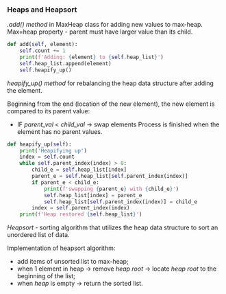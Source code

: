 ### Heaps and Heapsort

_.add() method_ in MaxHeap class for adding new values to max-heap.
Max=heap property - parent must have larger value than its child.


```python
def add(self, element):
    self.count += 1
    print(f'Adding: {element} to {self.heap_list}')
    self.heap_list.append(element)
    self.heapify_up()
```


_heapify_up() method_ for rebalancing the heap data structure after adding the element.

Beginning from the end (location of the new element), the new element is compared to its parent value:
* IF _parent_val_ < _child_val_ -> swap elements
Process is finished when the element has no parent values.


```python
def heapify_up(self):
    print('Heapifying up')
    index = self.count
    while self.parent_index(index) > 0:
        child_e = self.heap_list[index]
        parent_e = self.heap_list[self.parent_index(index)]
        if parent_e < child_e:
            print(f'swapping {parent_e} with {child_e}')
            self.heap_list[index] = parent_e
            self.heap_list[self.parent_index(index)] = child_e
        index = self.parent_index(index)
    print(f'Heap restored {self.heap_list}')
```

_Heapsort_ - sorting algorithm that utilizes the heap data structure to sort an unordered list of data.

Implementation of heapsort algorithm:
* add items of unsorted list to max-heap;
* when 1 element in heap -> remove _heap root_ -> locate _heap root_ to the beginning of the list;
* when _heap_ is empty -> return the sorted list.
